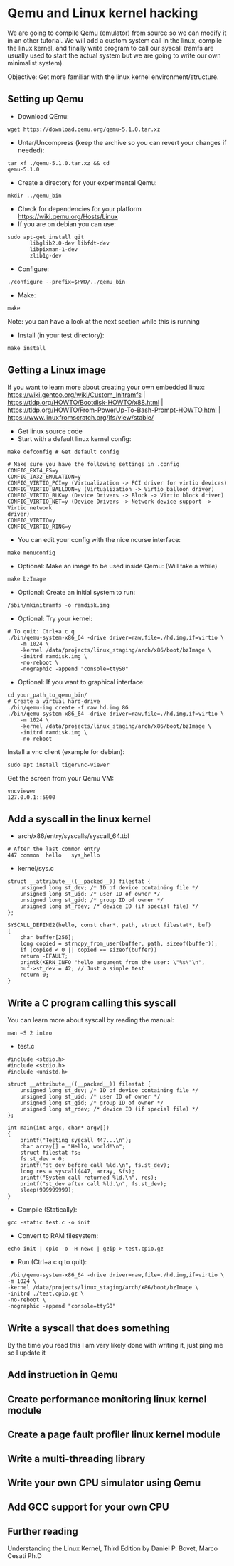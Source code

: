 # Qemu and Linux kernel hacking

We are going to compile Qemu (emulator) from source so we can modify it in an other tutorial.
We will add a custom system call in the linux, compile the linux kernel, and finally write program to call our syscall (ramfs are usually used to start the actual system but we are going to write our own minimalist system).

Objective: Get more familiar with the linux kernel environment/structure.

## Setting up Qemu
- Download QEmu:
```
wget https://download.qemu.org/qemu-5.1.0.tar.xz
```
- Untar/Uncompress (keep the archive so you can revert your changes if needed):
```
tar xf ./qemu-5.1.0.tar.xz && cd
qemu-5.1.0
```
- Create a directory for your experimental Qemu: 
```
mkdir ../qemu_bin
```
- Check for dependencies for your platform https://wiki.qemu.org/Hosts/Linux 
- If you are on debian you can use:
```
sudo apt-get install git
	   libglib2.0-dev libfdt-dev
	   libpixman-1-dev
	   zlib1g-dev
```
- Configure: 
```
./configure --prefix=$PWD/../qemu_bin
```
- Make: 
```
make
```
Note: you can have a look at the next section while this is running
- Install (in your test directory): 
```
make install
```
## Getting a Linux image
If you want to learn more about creating your own embedded linux: https://wiki.gentoo.org/wiki/Custom_Initramfs |
https://tldp.org/HOWTO/Bootdisk-HOWTO/x88.html |
https://tldp.org/HOWTO/From-PowerUp-To-Bash-Prompt-HOWTO.html |
https://www.linuxfromscratch.org/lfs/view/stable/

- Get linux source code
- Start with a default linux kernel config:
```
make defconfig # Get default config

# Make sure you have the following settings in .config
CONFIG_EXT4_FS=y
CONFIG_IA32_EMULATION=y
CONFIG_VIRTIO_PCI=y (Virtualization -> PCI driver for virtio devices)
CONFIG_VIRTIO_BALLOON=y (Virtualization -> Virtio balloon driver)
CONFIG_VIRTIO_BLK=y (Device Drivers -> Block -> Virtio block driver)
CONFIG_VIRTIO_NET=y (Device Drivers -> Network device support -> Virtio network
driver)
CONFIG_VIRTIO=y
CONFIG_VIRTIO_RING=y

```
- You can edit your config with the nice ncurse interface: 
```
make menuconfig
```
- Optional: Make an image to be used inside Qemu: (Will take a while)
```
make bzImage
```
- Optional: Create an initial system to run:
```
/sbin/mkinitramfs -o ramdisk.img
```
- Optional: Try your kernel:
```
# To quit: Ctrl+a c q
./bin/qemu-system-x86_64 -drive driver=raw,file=./hd.img,if=virtio \
	-m 1024 \
	-kernel /data/projects/linux_staging/arch/x86/boot/bzImage \
	-initrd ramdisk.img \
	-no-reboot \
	-nographic -append "console=ttyS0"
```
- Optional: If you want to graphical interface:
```
cd your_path_to_qemu_bin/
# Create a virtual hard-drive
./bin/qemu-img create -f raw hd.img 8G
./bin/qemu-system-x86_64 -drive driver=raw,file=./hd.img,if=virtio \
	-m 1024 \
	-kernel /data/projects/linux_staging/arch/x86/boot/bzImage \
	-initrd ramdisk.img \
	-no-reboot

```
Install a vnc client (example for debian):

```
sudo apt install tigervnc-viewer
```

Get the screen from your Qemu VM:

```
vncviewer
127.0.0.1::5900
```
## Add a syscall in the linux kernel
- arch/x86/entry/syscalls/syscall_64.tbl
```
# After the last common entry
447	common	hello	sys_hello

```
- kernel/sys.c
```
struct __attribute__((__packed__)) filestat {
	unsigned long st_dev; /* ID of device containing file */
	unsigned long st_uid; /* user ID of owner */
	unsigned long st_gid; /* group ID of owner */
	unsigned long st_rdev; /* device ID (if special file) */
};

SYSCALL_DEFINE2(hello, const char*, path, struct filestat*, buf)
{
	char buffer[256];
	long copied = strncpy_from_user(buffer, path, sizeof(buffer));
	if (copied < 0 || copied == sizeof(buffer))
	return -EFAULT;
	printk(KERN_INFO "hello argument from the user: \"%s\"\n",
	buf->st_dev = 42; // Just a simple test
	return 0;
}

```
## Write a C program calling this syscall
You can learn more about syscall by reading the
manual: 
```
man –S 2 intro
```
- test.c
```
#include <stdio.h>
#include <stdio.h>
#include <unistd.h>

struct __attribute__((__packed__)) filestat {
	unsigned long st_dev; /* ID of device containing file */
	unsigned long st_uid; /* user ID of owner */
	unsigned long st_gid; /* group ID of owner */
	unsigned long st_rdev; /* device ID (if special file) */
};

int main(int argc, char* argv[])
{
	printf("Testing syscall 447...\n");
	char array[] = "Hello, world!\n";
	struct filestat fs;
	fs.st_dev = 0;
	printf("st_dev before call %ld.\n", fs.st_dev);
	long res = syscall(447, array, &fs);
	printf("System call returned %ld.\n", res);
	printf("st_dev after call %ld.\n", fs.st_dev);
	sleep(999999999);
}

```
- Compile (Statically): 
```
gcc -static test.c -o init
```
- Convert to RAM filesystem: 
```
echo init | cpio -o -H newc | gzip > test.cpio.gz
```
- Run (Ctrl+a c q to quit):
```
./bin/qemu-system-x86_64 -drive driver=raw,file=./hd.img,if=virtio \
-m 1024 \
-kernel /data/projects/linux_staging/arch/x86/boot/bzImage \
-initrd ./test.cpio.gz \
-no-reboot \
-nographic -append "console=ttyS0"
```
## Write a syscall that does something
By the time you read this I am very likely done with writing it, just ping me so I update it

## Add instruction in Qemu

## Create performance monitoring linux kernel module

## Create a page fault profiler linux kernel module

## Write a multi-threading library

## Write your own CPU simulator using Qemu

## Add GCC support for your own CPU

## Further reading
Understanding the Linux Kernel, Third Edition by Daniel P. Bovet, Marco Cesati Ph.D

